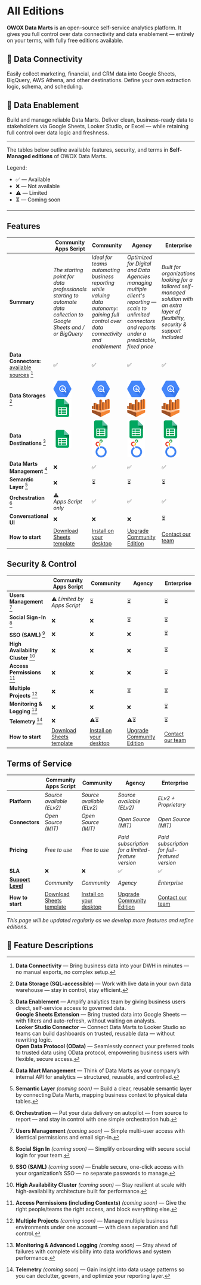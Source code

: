 # All Editions

**OWOX Data Marts** is an open-source self-service analytics platform. It gives you full control over data connectivity and data enablement — entirely on your terms, with fully free editions available.

## 🔌 Data Connectivity

Easily collect marketing, financial, and CRM data into Google Sheets, BigQuery, AWS Athena, and other destinations. Define your own extraction logic, schema, and scheduling.

## 🚀 Data Enablement

Build and manage reliable Data Marts. Deliver clean, business-ready data to stakeholders via Google Sheets, Looker Studio, or Excel — while retaining full control over data logic and freshness.

---

The tables below outline available features, security, and terms in **Self-Managed editions** of OWOX Data Marts.

Legend:

- ✅ — Available
- ❌ — Not available
- ⚠️ — Limited
- ⏳ — Coming soon

---

## Features

|                                                                             | **Community Apps Script**                                                                                           | **Community**                                                                                                                           | **Agency**                                                                                                                                                  | **Enterprise**                                                                                                                         |
| --------------------------------------------------------------------------- | ------------------------------------------------------------------------------------------------------------------- | --------------------------------------------------------------------------------------------------------------------------------------- | ----------------------------------------------------------------------------------------------------------------------------------------------------------- | -------------------------------------------------------------------------------------------------------------------------------------- |
| **Summary**                                                                 | _The starting point for data professionals starting to automate data collection to Google Sheets and / or BigQuery_ | _Ideal for teams automating business reporting while valuing data autonomy: gaining full control over data connectivity and enablement_ | _Optimized for Digital and Data Agencies managing multiple client's reporting — scale to unlimited connectors and reports under a predictable, fixed price_ | _Built for organizations looking for a tailored self-managed solution with an extra layer of flexibility, security & support included_ |
| **Data Connectors:** [available sources](../../README.md#data-sources) [^1] | ✅                                                                                                                  | ✅                                                                                                                                      | ✅                                                                                                                                                          | ✅                                                                                                                                     |
| **Data Storages** [^2]                                                      | ![Google BigQuery](../res/bigquery.svg) ![Google Sheets](../res/g-sheets.svg)                                       | ![Google BigQuery](../res/bigquery.svg) ![AWS Athena](../res/athena.svg)                                                                | ![Google BigQuery](../res/bigquery.svg) ![AWS Athena](../res/athena.svg)                                                                                    | ![Google BigQuery](../res/bigquery.svg) ![AWS Athena](../res/athena.svg)                                                               |
| **Data Destinations** [^3]                                                  | ![Google Sheets](../res/g-sheets.svg)                                                                               | ![Google Sheets](../res/g-sheets.svg) ![Looker Studio](../res/looker.svg)                                                               | ![Google Sheets](../res/g-sheets.svg) ![Looker Studio](../res/looker.svg)                                                                                   | ![Google Sheets](../res/g-sheets.svg) ![Looker Studio](../res/looker.svg)                                                              |
| **Data Marts Management** [^4]                                              | ❌                                                                                                                  | ✅                                                                                                                                      | ✅                                                                                                                                                          | ✅                                                                                                                                     |
| **Semantic Layer** [^5]                                                     | ❌                                                                                                                  | ⏳                                                                                                                                      | ⏳                                                                                                                                                          | ⏳                                                                                                                                     |
| **Orchestration** [^6]                                                      | ⚠️ _Apps Script only_                                                                                               | ✅                                                                                                                                      | ✅                                                                                                                                                          | ✅                                                                                                                                     |
| **Conversational UI**                                                       | ❌                                                                                                                  | ❌                                                                                                                                      | ❌                                                                                                                                                          | ⏳                                                                                                                                     |
| **How to start**                                                            | [Download Sheets template](../../README.md#data-sources)                                                            | [Install on your desktop](../getting-started/quick-start.md)                                                                            | [Upgrade Community Edition](https://www.owox.com/pricing)                                                                                                   | [Contact our team](https://www.owox.com/pricing)                                                                                       |

## Security & Control

|                                     | **Community Apps Script**                                | **Community**                                                | **Agency**                                                | **Enterprise**                                   |
| ----------------------------------- | -------------------------------------------------------- | ------------------------------------------------------------ | --------------------------------------------------------- | ------------------------------------------------ |
| **Users Management** [^7]           | ⚠️ _Limited by Apps Script_                              | ⏳                                                           | ⏳                                                        | ⏳                                               |
| **Social Sign-In** [^8]             | ❌                                                       | ❌                                                           | ⏳                                                        | ⏳                                               |
| **SSO (SAML)** [^9]                 | ❌                                                       | ❌                                                           | ❌                                                        | ⏳                                               |
| **High Availability Cluster** [^10] | ❌                                                       | ❌                                                           | ❌                                                        | ⏳                                               |
| **Access Permissions** [^11]        | ❌                                                       | ❌                                                           | ❌                                                        | ⏳                                               |
| **Multiple Projects** [^12]         | ❌                                                       | ❌                                                           | ⏳                                                        | ⏳                                               |
| **Monitoring & Logging** [^13]      | ❌                                                       | ❌                                                           | ❌                                                        | ⏳                                               |
| **Telemetry** [^14]                 | ❌                                                       | ⚠️⏳                                                         | ⚠️⏳                                                      | ⏳                                               |
| **How to start**                    | [Download Sheets template](../../README.md#data-sources) | [Install on your desktop](../getting-started/quick-start.md) | [Upgrade Community Edition](https://www.owox.com/pricing) | [Contact our team](https://www.owox.com/pricing) |

## Terms of Service

|                                                                                              | **Community Apps Script**                                | **Community**                                                | **Agency**                                                | **Enterprise**                                   |
| -------------------------------------------------------------------------------------------- | -------------------------------------------------------- | ------------------------------------------------------------ | --------------------------------------------------------- | ------------------------------------------------ |
| **Platform**                                                                                 | _Source available (ELv2)_                                | _Source available (ELv2)_                                    | _Source available (ELv2)_                                 | _ELv2 + Proprietary_                             |
| **Connectors**                                                                               | _Open Source (MIT)_                                      | _Open Source (MIT)_                                          | _Open Source (MIT)_                                       | _Open Source (MIT)_                              |
| **Pricing**                                                                                  | _Free to use_                                            | _Free to use_                                                | _Paid subscription for a limited-feature version_         | _Paid subscription for full-featured version_    |
| **SLA**                                                                                      | ❌                                                       | ❌                                                           | ✅                                                        | ✅                                               |
| [**Support Level**](https://support.owox.com/hc/en-us/articles/115000216754-Support-Options) | _Community_                                              | _Community_                                                  | _Agency_                                                  | _Enterprise_                                     |
| **How to start**                                                                             | [Download Sheets template](../../README.md#data-sources) | [Install on your desktop](../getting-started/quick-start.md) | [Upgrade Community Edition](https://www.owox.com/pricing) | [Contact our team](https://www.owox.com/pricing) |

_This page will be updated regularly as we develop more features and refine editions._

## 📝 Feature Descriptions

[^1]: **Data Connectivity** — Bring business data into your DWH in minutes — no manual exports, no complex setup.

[^2]: **Data Storage (SQL-accessible)** — Work with live data in your own data warehouse — stay in control, stay efficient.

[^3]:
    **Data Enablement** — Amplify analytics team by giving business users direct, self-service access to governed data.  
    **Google Sheets Extension** — Bring trusted data into Google Sheets — with filters and auto-refresh, without waiting on analysts.  
    **Looker Studio Connector** — Connect Data Marts to Looker Studio so teams can build dashboards on trusted, reusable data — without rewriting logic.  
    **Open Data Protocol (OData)** — Seamlessly connect your preferred tools to trusted data using OData protocol, empowering business users with flexible, secure access.

[^4]: **Data Mart Management** — Think of Data Marts as your company’s internal API for analytics — structured, reusable, and controlled.

[^5]: **Semantic Layer** _(coming soon)_ — Build a clear, reusable semantic layer by connecting Data Marts, mapping business context to physical data tables.

[^6]: **Orchestration** — Put your data delivery on autopilot — from source to report — and stay in control with one simple orchestration hub.

[^7]: **Users Management** _(coming soon)_ — Simple multi-user access with identical permissions and email sign-in.

[^8]: **Social Sign In** _(coming soon)_ — Simplify onboarding with secure social login for your team.

[^9]: **SSO (SAML)** _(coming soon)_ — Enable secure, one-click access with your organization’s SSO — no separate passwords to manage.

[^10]: **High Availability Cluster** _(coming soon)_ — Stay resilient at scale with high-availability architecture built for performance.

[^11]: **Access Permissions (including Contexts)** _(coming soon)_ — Give the right people/teams the right access, and block everything else.

[^12]: **Multiple Projects** _(coming soon)_ — Manage multiple business environments under one account — with clean separation and full control.

[^13]: **Monitoring & Advanced Logging** _(coming soon)_ — Stay ahead of failures with complete visibility into data workflows and system performance.

[^14]: **Telemetry** _(coming soon)_ — Gain insight into data usage patterns so you can declutter, govern, and optimize your reporting layer.
